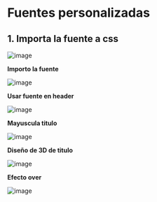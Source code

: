 # Fuentes personalizadas

## 1. Importa la fuente a css

![image](https://user-images.githubusercontent.com/31961588/184893500-d311cb7a-709c-4ab5-b314-0299776d233a.png)

**Importo la fuente**

![image](https://user-images.githubusercontent.com/31961588/184894029-42a2d92e-feef-42b9-af92-b4bdd8c73944.png)

**Usar fuente en header**

![image](https://user-images.githubusercontent.com/31961588/184894285-3b3e9f82-fada-4010-868a-49e17bc9d0c1.png)

**Mayuscula titulo**

![image](https://user-images.githubusercontent.com/31961588/184894518-a512d7c1-0236-4880-807f-e3f135c0d564.png)

**Diseño de 3D de titulo**

![image](https://user-images.githubusercontent.com/31961588/184894838-7e03a878-ede1-4465-ae67-02d793f675d1.png)

**Efecto over**

![image](https://user-images.githubusercontent.com/31961588/184895290-330192f0-6e82-427a-a5dd-1c1c963dbf56.png)
